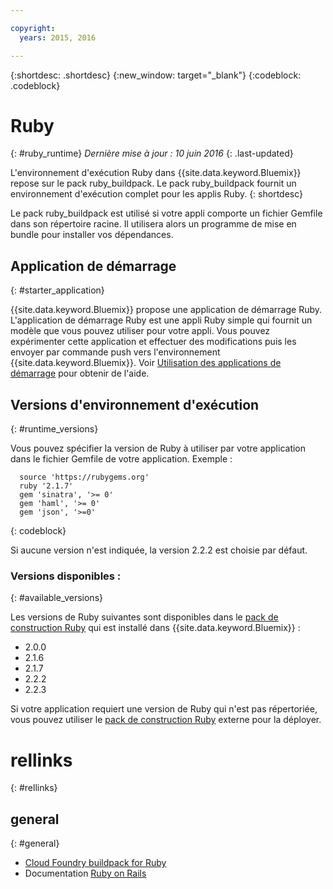 ```yaml
---

copyright:
  years: 2015, 2016

---
```


{:shortdesc: .shortdesc}
{:new_window: target="_blank"}
{:codeblock: .codeblock}

# Ruby
{: #ruby_runtime}
*Dernière mise à jour : 10 juin 2016*
{: .last-updated}

L'environnement d'exécution Ruby dans {{site.data.keyword.Bluemix}} repose sur le pack ruby_buildpack.
Le pack ruby_buildpack fournit un environnement d'exécution complet pour les applis Ruby.
{: shortdesc}

Le pack ruby_buildpack est utilisé si votre appli comporte un fichier Gemfile dans son répertoire racine. Il utilisera alors un programme de mise en bundle pour installer vos dépendances.

## Application de démarrage
{: #starter_application}

{{site.data.keyword.Bluemix}} propose une application de démarrage Ruby.  L'application de démarrage Ruby est une appli Ruby simple qui fournit un modèle que vous pouvez utiliser pour votre appli. Vous pouvez expérimenter cette application et effectuer des modifications puis les envoyer par commande push vers l'environnement {{site.data.keyword.Bluemix}}.  Voir [Utilisation des applications de démarrage](../../cfapps/starter_app_usage.html) pour obtenir de l'aide.

## Versions d'environnement d'exécution
{: #runtime_versions}

Vous pouvez spécifier la version de Ruby à utiliser par votre application dans le fichier Gemfile de votre application. Exemple :


```
  source 'https://rubygems.org'
  ruby '2.1.7'
  gem 'sinatra', '>= 0'
  gem 'haml', '>= 0'
  gem 'json', '>=0'
```
{: codeblock}

Si aucune version n'est indiquée, la version 2.2.2 est choisie par défaut.

### Versions disponibles :
{: #available_versions}

Les versions de Ruby suivantes sont disponibles dans le [pack de construction Ruby](https://github.com/cloudfoundry/ruby-buildpack/releases/tag/v1.6.7?cm_mc_uid=02162397679414470795470&cm_mc_sid_50200000=1447951462) qui est installé dans {{site.data.keyword.Bluemix}} :

* 2.0.0
* 2.1.6
* 2.1.7
* 2.2.2
* 2.2.3

Si votre application requiert une version de Ruby qui n'est pas répertoriée, vous pouvez
utiliser le [pack de construction Ruby](https://github.com/cloudfoundry/ruby-buildpack) externe pour la déployer.

# rellinks
{: #rellinks}
## general
{: #general}
* [Cloud Foundry buildpack for Ruby](https://github.com/cloudfoundry/cf-buildpack-ruby)
* Documentation [Ruby on Rails](http://rubyonrails.org/documentation/)
